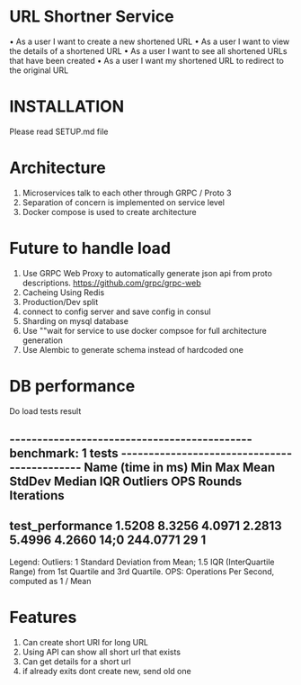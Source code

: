 # URL Shortner Service
• As a user I want to create a new shortened URL
• As a user I want to view the details of a shortened URL
• As a user I want to see all shortened URLs that have been created
• As a user I want my shortened URL to redirect to the original URL


# INSTALLATION
Please read SETUP.md file


# Architecture
1. Microservices talk to each other through GRPC / Proto 3
2. Separation of concern is implemented on service level
3. Docker compose is used to create architecture


# Future to handle load
1. Use GRPC Web Proxy to automatically generate json api from proto descriptions. https://github.com/grpc/grpc-web
2. Cacheing Using Redis
3. Production/Dev split
4. connect to config server and save config in consul
5. Sharding on mysql database
6. Use ""wait for service to use docker compsoe for full architecture generation
7. Use Alembic to generate schema instead of hardcoded one

# DB performance
Do load tests result

-------------------------------------------- benchmark: 1 tests --------------------------------------------
Name (time in ms)        Min     Max    Mean  StdDev  Median     IQR  Outliers       OPS  Rounds  Iterations
------------------------------------------------------------------------------------------------------------
test_performance      1.5208  8.3256  4.0971  2.2813  5.4996  4.2660      14;0  244.0771      29           1
------------------------------------------------------------------------------------------------------------

Legend:
  Outliers: 1 Standard Deviation from Mean; 1.5 IQR (InterQuartile Range) from 1st Quartile and 3rd Quartile.
  OPS: Operations Per Second, computed as 1 / Mean


# Features
1. Can create short URl for long URL
2. Using API can show all short url that exists
3. Can get details for a short url
4. if already exits dont create new, send old one 


